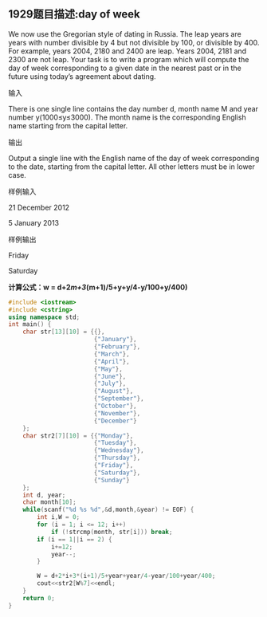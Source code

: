 ﻿1929题目描述:day of week
--------------------

We now use the Gregorian style of dating in Russia. The leap years are years with number divisible by 4 but not divisible by 100, or divisible by 400.
For example, years 2004, 2180 and 2400 are leap. Years 2004, 2181 and 2300 are not leap.
Your task is to write a program which will compute the day of week corresponding to a given date in the nearest past or in the future using today’s agreement about dating.

输入

There is one single line contains the day number d, month name M and year number y(1000≤y≤3000). The month name is the corresponding English name starting from the capital letter.

输出

Output a single line with the English name of the day of week corresponding to the date, starting from the capital letter. All other letters must be in lower case.

样例输入

21 December 2012

5 January 2013

样例输出

Friday

Saturday

**计算公式：w = d+2*m+3*(m+1)/5+y+y/4-y/100+y/400)** 
```C++
#include <iostream>
#include <cstring>
using namespace std;
int main() {
    char str[13][10] = {{},
                        {"January"},
                        {"February"},
                        {"March"},
                        {"April"},
                        {"May"},
                        {"June"},
                        {"July"},
                        {"August"},
                        {"September"},
                        {"October"},
                        {"November"},
                        {"December"}
    };
    char str2[7][10] = {{"Monday"},
                        {"Tuesday"},
                        {"Wednesday"},
                        {"Thursday"},
                        {"Friday"},
                        {"Saturday"},
                        {"Sunday"}
    };
    int d, year;
    char month[10];
    while(scanf("%d %s %d",&d,month,&year) != EOF) {
        int i,W = 0;
        for (i = 1; i <= 12; i++)
            if (!strcmp(month, str[i])) break;
        if (i == 1||i == 2) {
            i+=12;
            year--;
        }

        W = d+2*i+3*(i+1)/5+year+year/4-year/100+year/400;
        cout<<str2[W%7]<<endl;
    }
    return 0;
}
```
